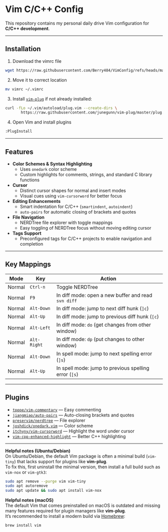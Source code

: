 # Vim C/C++ Config

This repository contains my personal daily drive Vim configuration for **C/C++ development**.


---
## Installation

1. Download the vimrc file

```bash
wget https://raw.githubusercontent.com/Berry484/VimConfig/refs/heads/main/vimrc
```

2. Move it to correct location

```bash
mv vimrc ~/.vimrc
```

3. Install [`vim-plug`](https://github.com/junegunn/vim-plug) if not already installed:

```bash
curl -fLo ~/.vim/autoload/plug.vim --create-dirs \
       https://raw.githubusercontent.com/junegunn/vim-plug/master/plug.vim
```

4. Open Vim and install plugins

```bash
:PlugInstall
```
---


## Features

- **Color Schemes & Syntax Highlighting**
  - Uses `onedark` color scheme
  - Custom highlights for comments, strings, and standard C library functions
- **Cursor**
  - Distinct cursor shapes for normal and insert modes
  - Visual cues using `vim-cursorword` for better focus
- **Editing Enhancements**
  - Smart indentation for C/C++ (`smartindent`, `autoindent`)
  - `auto-pairs` for automatic closing of brackets and quotes
- **File Navigation**
  - NERDTree file explorer with toggle mappings
  - Easy toggling of NERDTree focus without moving editing cursor
- **Tags Support**
  - Preconfigured tags for C/C++ projects to enable navigation and completion

---

## Key Mappings

| Mode   | Key        | Action |
|--------|-----------|--------|
| Normal | `Ctrl-n`   | Toggle NERDTree |
| Normal | `F9`       | In diff mode: open a new buffer and read `svn diff` |
| Normal | `Alt-Down` | In diff mode: jump to next diff hunk (`]c`) |
| Normal | `Alt-Up`   | In diff mode: jump to previous diff hunk (`[c`) |
| Normal | `Alt-Left` | In diff mode: `do` (get changes from other window) |
| Normal | `Alt-Right`| In diff mode: `dp` (put changes to other window) |
| Normal | `Alt-Down` | In spell mode: jump to next spelling error (`]s`) |
| Normal | `Alt-Up`   | In spell mode: jump to previous spelling error (`[s`) |

---

## Plugins

- [`tpope/vim-commentary`](https://github.com/tpope/vim-commentary) — Easy commenting
- [`jiangmiao/auto-pairs`](https://github.com/jiangmiao/auto-pairs) — Auto-closing brackets and quotes
- [`preservim/nerdtree`](https://github.com/preservim/nerdtree) — File explorer
- [`joshdick/onedark.vim`](https://github.com/joshdick/onedark.vim) — Color scheme
- [`itchyny/vim-cursorword`](https://github.com/itchyny/vim-cursorword) — Highlight the word under cursor
- [`vim-cpp-enhanced-highlight`](https://github.com/octol/vim-cpp-enhanced-highlight) — Better C++ highlighting

---

**Helpful notes (Ubuntu/Debian)**  
On Ubuntu/Debian, the default Vim package is often a minimal build (`vim-tiny`) that lacks support for plugins like **vim-plug**.  
To fix this, first uninstall the minimal version, then install a full build such as `vim-nox` or `vim-gtk3`:

```bash
sudo apt remove --purge vim vim-tiny
sudo apt autoremove
sudo apt update && sudo apt install vim-nox
```

**Helpful notes (macOS)**  
The default Vim that comes preinstalled on macOS is outdated and missing many features required for plugin managers like **vim-plug**.  
It’s recommended to install a modern build via [Homebrew](https://brew.sh/):

```bash
brew install vim
```

